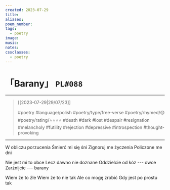 ```yaml
---
created: 2023-07-29
title:
aliases:
poem_number:
tags:
  - poetry
image:
music:
notes:
cssclasses:
  - poetry
---
```

# 「Barany」 `PL#088`

---

> [[2023-07-29|29/07/23]]
> 
> #poetry 
> #language/polish 
> #poetry/type/free-verse 
> #poetry/rhymed/🟡 
> #poetry/rating/⭐⭐⭐⭐ 
> #death #dark #lost #despair #resignation #melancholy #futility #rejection #depressive #introspection #thought-provoking 

---

W obliczu porzucenia
Śmierć mi się śni
Zignoruj me życzenia
Policzone me dni

Nie jest mi to obce 
Lecz dawno nie doznane
Oddzielcie od kóz --- owce
Zarżnijcie --- barany

Wiem że to źle
Wiem że to nie tak
Ale co mogę zrobić
Gdy jest po prostu tak
